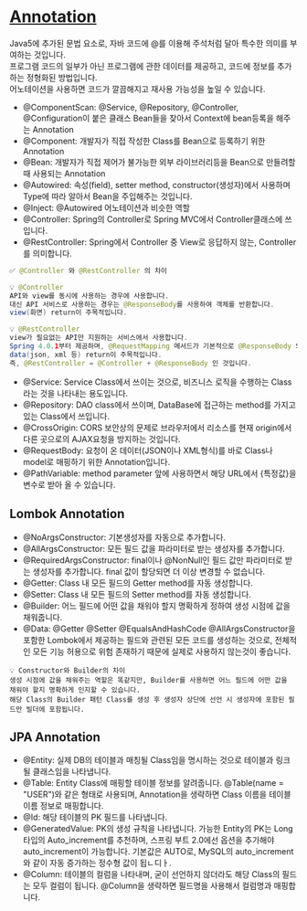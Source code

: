 # [Annotation](https://velog.io/@gillog/Spring-Annotation-%EC%A0%95%EB%A6%AC)

Java5에 추가된 문법 요소로, 자바 코드에 @를 이용해 주석처럼 달아 특수한 의미를 부여하는 것입니다.<br>
프로그램 코드의 일부가 아닌 프로그램에 관한 데이터를 제공하고, 코드에 정보를 추가하는 정형화된 방법입니다. <br>
어노테이션을 사용하면 코드가 깔끔해지고 재사용 가능성을 높일 수 있습니다.<br>

- @ComponentScan: @Service, @Repository, @Controller, @Configuration이 붙은 클래스 Bean들을 찾아서 Context에 bean등록을 해주는 Annotation
- @Component: 개발자가 직접 작성한 Class를 Bean으로 등록하기 위한 Annotation
- @Bean: 개발자가 직접 제어가 불가능한 외부 라이브러리등을 Bean으로 만들려할 때 사용되는 Annotation
- @Autowired: 속성(field), setter method, constructor(생성자)에서 사용하며 Type에 따라 알아서 Bean을 주입해주는 것입니다.
- @Inject: @Autowired 어노테이션과 비슷한 역할
- @Controller: Spring의 Controller로 Spring MVC에서 Controller클래스에 쓰입니다.
- @RestController: Spring에서 Controller 중 View로 응답하지 않는, Controller를 의미합니다.

```java
✅ @Controller 와 @RestController 의 차이

💡 @Controller
API와 view를 동시에 사용하는 경우에 사용합니다.
대신 API 서비스로 사용하는 경우는 @ResponseBody를 사용하여 객체를 반환합니다.
view(화면) return이 주목적입니다.

💡 @RestController
view가 필요없는 API만 지원하는 서비스에서 사용합니다.
Spring 4.0.1부터 제공하며, @RequestMapping 메서드가 기본적으로 @ResponseBody 의미를 가정합니다.
data(json, xml 등) return이 주목적입니다.
즉, @RestController = @Controller + @ResponseBody 인 것입니다.
```

- @Service: Service Class에서 쓰이는 것으로, 비즈니스 로직을 수행하는 Class라는 것을 나타내는 용도입니다.
- @Repository: DAO class에서 쓰이며, DataBase에 접근하는 method를 가지고 있는 Class에서 쓰입니다.
- @CrossOrigin: CORS 보안상의 문제로 브라우저에서 리소스를 현재 origin에서 다른 곳으로의 AJAX요청을 방지하는 것입니다.
- @RequestBody: 요청이 온 데이터(JSON이나 XML형식)를 바로 Class나 model로 매핑하기 위한 Annotation입니다.
- @PathVariable: method parameter 앞에 사용하면서 해당 URL에서 {특정값}을 변수로 받아 올 수 있습니다.

## Lombok Annotation

- @NoArgsConstructor: 기본생성자를 자동으로 추가합니다.
- @AllArgsConstructor: 모든 필드 값을 파라미터로 받는 생성자를 추가합니다.
- @RequiredArgsConstructor: final이나 @NonNull인 필드 값만 파라미터로 받는 생성자를 추가합니다. final 값이 할당되면 더 이상 변경할 수 없습니다.
- @Getter: Class 내 모든 필드의 Getter method를 자동 생성합니다.
- @Setter: Class 내 모든 필드의 Setter method를 자동 생성합니다.
- @Builder: 어느 필드에 어떤 값을 채워야 할지 명확하게 정하여 생성 시점에 값을 채워줍니다.
- @Data: @Getter @Setter @EqualsAndHashCode @AllArgsConstructor을 포함한 Lombok에서 제공하는 필드와 관련된 모든 코드를 생성하는 것으로, 전체적인 모든 기능 허용으로 위험 존재하기 때문에 실제로 사용하지 않는것이 좋습니다.

```
💡 Constructor와 Builder의 차이
생성 시점에 값을 채워주는 역할은 똑같지만, Builder를 사용하면 어느 필드에 어떤 값을 채워야 할지 명확하게 인지할 수 있습니다.
해당 Class의 Builder 패턴 Class를 생성 후 생성자 상단에 선언 시 생성자에 포함된 필드만 빌더에 포함됩니다.
```

## JPA Annotation

- @Entity: 실제 DB의 테이블과 매칭될 Class임을 명시하는 것으로 테이블과 링크될 클래스임을 나타냅니다.
- @Table: Entity Class에 매핑할 테이블 정보를 알려줍니다. @Table(name = "USER")와 같은 형태로 사용되며, Annotation을 생략하면 Class 이름을 테이블 이름 정보로 매핑합니다.
- @Id: 해당 테이블의 PK 필드를 나타냅니다.
- @GeneratedValue: PK의 생성 규칙을 나타냅니다. 가능한 Entity의 PK는 Long 타입의 Auto_increment를 추천하며, 스프링 부트 2.0에선 옵션을 추가해야 auto_increment이 가능합니다. 기본값은 AUTO로, MySQL의 auto_increment와 같이 자동 증가하는 정수형 값이 됩ㄴ디ㅏ.
- @Column: 테이블의 컬럼을 나타내며, 굳이 선언하지 않더라도 해당 Class의 필드는 모두 컬럼이 됩니다. @Column을 생략하면 필드명을 사용해서 컬럼명과 매핑합니다.
